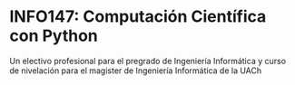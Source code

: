 # INFO147: Computación Científica con Python

Un electivo profesional para el pregrado de Ingeniería Informática y curso de nivelación para el magister de Ingeniería Informática de la UACh 
